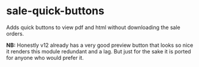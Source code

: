 # sale-quick-buttons
Adds quick buttons to view pdf and html without downloading the sale orders.

**NB:** Honestly v12 already has a very good preview button that looks so nice
        it renders this module redundant and a lag. But just for the sake it is
        ported for anyone who would prefer it.